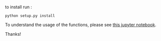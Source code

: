 to install run : 
```
python setup.py install
```

To understand the usage of the functions, please see [this jupyter notebook](https://github.com/rishabhdutta/Utils_python/blob/main/notebook_for_trial.ipynb).  

Thanks!

